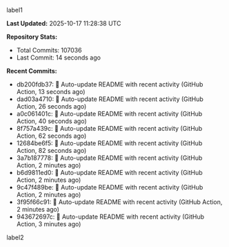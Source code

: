 
label1 
<!-- ACTIVITY_START -->
**Last Updated:** 2025-10-17 11:28:38 UTC

**Repository Stats:**
- Total Commits: 107036
- Last Commit: 14 seconds ago

**Recent Commits:**
- db200fdb37: 🤖 Auto-update README with recent activity (GitHub Action, 13 seconds ago)
- dad03a4710: 🤖 Auto-update README with recent activity (GitHub Action, 26 seconds ago)
- a0c061401c: 🤖 Auto-update README with recent activity (GitHub Action, 40 seconds ago)
- 8f757a439c: 🤖 Auto-update README with recent activity (GitHub Action, 62 seconds ago)
- 12684be6f5: 🤖 Auto-update README with recent activity (GitHub Action, 82 seconds ago)
- 3a7b187778: 🤖 Auto-update README with recent activity (GitHub Action, 2 minutes ago)
- b6d9811ed0: 🤖 Auto-update README with recent activity (GitHub Action, 2 minutes ago)
- 9c47f489be: 🤖 Auto-update README with recent activity (GitHub Action, 2 minutes ago)
- 3f95f66c91: 🤖 Auto-update README with recent activity (GitHub Action, 2 minutes ago)
- 943672697c: 🤖 Auto-update README with recent activity (GitHub Action, 3 minutes ago)
<!-- ACTIVITY_END -->

label2
